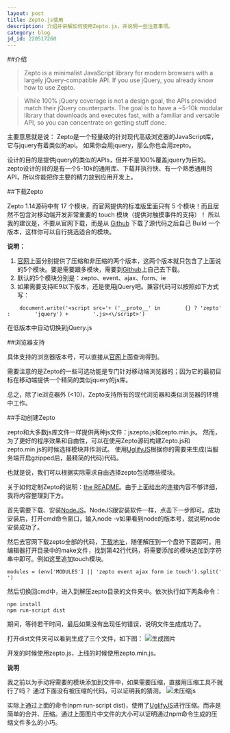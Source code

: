 ```yaml
---
layout: post
title: Zepto.js使用
description: 介绍并讲解如何使用Zepto.js，并说明一些注意事项。
category: blog
jd_id: 220517260
---
```


##介绍

> Zepto is a minimalist JavaScript library for modern browsers with a largely jQuery-compatible API. If you use jQuery, you already know how to use Zepto.

> While 100% jQuery coverage is not a design goal, the APIs provided match their jQuery counterparts. The goal is to have a ~5-10k modular library that downloads and executes fast, with a familiar and versatile API, so you can concentrate on getting stuff done.

主要意思就是说：
Zepto是一个轻量级的针对现代高级浏览器的JavaScript库， 它与jquery有着类似的api。 如果你会用jquery，那么你也会用zepto。

设计的目的是提供jquery的类似的APIs，但并不是100%覆盖jquery为目的。zepto设计的目的是有一个5-10k的通用库、下载并执行快、有一个熟悉通用的API，所以你能把你主要的精力放到应用开发上。

##下载Zepto

Zepto 1.14源码中有 17 个模块，而官网提供的标准版里面只有 5 个模块！而且居然不包含对移动端开发非常重要的 touch 模块（提供对触摸事件的支持）！
所以我的建议是，不要从官网下载，而是从 [Github](https://github.com/madrobby/zepto) 下载了源代码之后自己 Build 一个版本，这样你可以自行挑选适合的模块。

**说明：**

1. [官网](http://zeptojs.com/)上面分别提供了压缩和非压缩的两个版本，这两个版本就只包含了上面说的5个模块。要是需要跟多模块，需要到[Github](https://github.com/madrobby/zepto)上自己去下载。
1. 默认的5个模块分别是：zepto、event、ajax、form、ie
1. 如果需要支持IE9以下版本，还是使用jQuery吧。兼容代码可以按照如下方式写：
    
```
    document.write('<script src='+ ('__proto__' in        {} ? 'zepto' :        'jquery') +        '.js><\/script>')
```

在低版本中自动切换到jQuery.js

##浏览器支持

具体支持的浏览器版本号，可以直接从[官网](http://zeptojs.com/)上面查询得到。

需要注意的是Zepto的一些可选功能是专门针对移动端浏览器的；因为它的最初目标在移动端提供一个精简的类似jquery的js库。

总之，除了ie浏览器外 (<10)，Zepto支持所有的现代浏览器和类似浏览器的环境中工作。

##手动创建Zepto

zepto和大多数js库文件一样提供两种js文件：jszepto.js和zepto.min.js。 然而，为了更好的程序效果和自由性，可以在使用Zepto源码构建Zepto.js和zepto.min.js的时候选择模块并作测试。 使用[UglifyJS](https://github.com/mishoo/UglifyJS)根据你的需要来生成(当服务端开启gzipped后，最精简的代码)代码。

也就是说，我们可以根据实际需求自由选择zepto包括哪些模块。

关于如何定制Zepto的说明：[the README](https://github.com/madrobby/zepto#readme)。由于上面给出的连接内容不够详细，我将内容整理到下方。

首先需要下载、安装[NodeJS](http://nodejs.org/)。NodeJS跟安装软件一样，点击下一步即可。成功安装后，打开cmd命令窗口，输入node -v如果看到node的版本号，就说明node安装成功了。

然后去官网下载zepto全部的代码，[下载地址](https://github.com/madrobby/zepto/archive/master.zip)，随便解压到一个盘符下面即可。用编辑器打开目录中的make文件，找到第42行代码，将需要添加的模块追加到字符串中即可。例如这里追加touch模块。


    modules = (env['MODULES'] || 'zepto event ajax form ie touch').split(' ')


然后切换回cmd中，进入到解压zepto目录的文件夹中。依次执行如下两条命令：

    npm install
    npm run-script dist

期间，等待若干时间，最后如果没有出现任何错误，说明文件生成成功了。

打开dist文件夹可以看到生成了三个文件，如下图：
![生成图片](http://siberiawolf.qiniudn.com/images/zepto/QQ%E6%88%AA%E5%9B%BE20140715182838.png)

开发的时候使用zepto.js，上线的时候使用zepto.min.js。

**说明**

我之前以为手动将需要的模块添加到文件中，如果需要压缩，直接用压缩工具不就行了吗？
通过下面没有被压缩的代码，可以证明我的猜测。
![未压缩js](http://siberiawolf.qiniudn.com/images/zepto/QQ%E6%88%AA%E5%9B%BE20140715185152.png)

实际上通过上面的命令(npm run-script dist)，使用了[UglifyJS](https://github.com/mishoo/UglifyJS)进行压缩。而非是简单的合并、压缩。通过上面图片中文件的大小可以证明通过npm命令生成的压缩文件多么的小巧。

